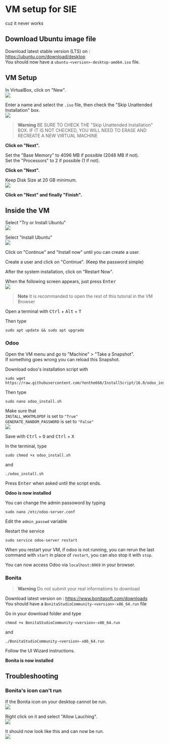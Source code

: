 # VM setup for SIE
cuz it never works

## Download Ubuntu image file
Download latest stable version (LTS) on : https://ubuntu.com/download/desktop  
You should now have a `ubuntu-<version>-desktop-amd64.iso` file.

## VM Setup
In VirtualBox, click on "New".  
![](Assets/annotely_image.png)

Enter a name and select the `.iso` file, then check the "Skip Unattended Installation" box.  
![](Assets/annotely_image%20(1).png)

> **Warning**
> BE SURE TO CHECK THE "Skip Unattended Installation" BOX. IF IT IS NOT CHECKED, YOU WILL NEED TO ERASE AND RECREATE A NEW VIRTUAL MACHINE

**Click on "Next".**

Set the "Base Memory" to 4096 MB if possible (2048 MB if not).  
Set the "Processors" to 2 if possible (1 if not).

**Click on "Next".**

Keep Disk Size at 20 GB minimum.  
![](Assets/annotely_image%20(2).png)

**Click on "Next" and finally "Finish".**

## Inside the VM
Select "Try or Install Ubuntu"  
![](Assets/Screenshot%20from%202023-02-27%2013-56-06.png)

Select "Install Ubuntu"  
![](Assets/annotely_image%20(3).png)

Click on "Continue" and "Install now" until you can create a user.

Create a user and click on "Continue". (Keep the password simple)

After the system installation, click on "Restart Now".

When the following screen appears, just press <kbd>Enter</kbd>  
![](Assets/Screenshot%20from%202023-02-27%2014-07-40.png)

> **Note**
> It is recommanded to open the rest of this tutorial in the VM Browser

Open a terminal with <kbd>Ctrl</kbd> + <kbd>Alt</kbd> + <kbd>T</kbd>

Then type
```
sudo apt update && sudo apt upgrade
```

### Odoo

Open the VM menu and go to "Machine" > "Take a Snapshot".  
If something goes wrong you can reload this Snapshot.

Download odoo's installation script with
```
sudo wget https://raw.githubusercontent.com/Yenthe666/InstallScript/16.0/odoo_install.sh
```

Then type
```
sudo nano odoo_install.sh
```

Make sure that  
`INSTALL_WKHTMLOPDF` is set to `"True"`  
`GENERATE_RANDOM_PASSWORD` is set to `"False"`  
![](Assets/annotely_image(1).png)

Save with <kbd>Ctrl</kbd> + <kbd>O</kbd> and <kbd>Ctrl</kbd> + <kbd>X</kbd>

In the terminal, type
```
sudo chmod +x odoo_install.sh
```
and
```
./odoo_install.sh
```

Press <kbd>Enter</kbd> when asked until the script ends.

**Odoo is now installed**

You can change the admin passoword by typing
```
sudo nano /etc/odoo-server.conf
```

Edit the `admin_passwd` variable

Restart the service
```
sudo service odoo-server restart
```

When you restart your VM, if odoo is not running, you can rerun the last command with `start` in place of `restart`, you can also stop it with `stop`.

You can now access Odoo via `localhost:8069` in your browser.

### Bonita

> **Warning**
> Do not submit your real informations to download

Download latest version on : https://www.bonitasoft.com/downloads  
You should have a `BonitaStudioCommunity-<version>-x86_64.run` file

Go in your download folder and type
```
chmod +x BonitaStudioCommunity-<version>-x86_64.run
```
and
```
./BonitaStudioCommunity-<version>-x86_64.run
```

Follow the UI Wizard instructions.

**Bonita is now installed**


## Troubleshooting

### Bonita's icon can't run

If the Bonita icon on your desktop cannot be run.  
![](Assets/Screenshot%20from%202023-02-27%2015-33-31.png)

Right click on it and select "Allow Lauching".  
![](Assets/annotely_image(2).png)

It should now look like this and can now be run.  
![](Assets/Screenshot%20from%202023-02-27%2015-34-01.png)